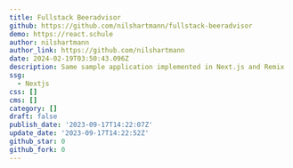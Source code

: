 ```yaml
---
title: Fullstack Beeradvisor
github: https://github.com/nilshartmann/fullstack-beeradvisor
demo: https://react.schule
author: nilshartmann
author_link: https://github.com/nilshartmann
date: 2024-02-19T03:50:43.096Z
description: Same sample application implemented in Next.js and Remix
ssg:
  - Nextjs
css: []
cms: []
category: []
draft: false
publish_date: '2023-09-17T14:22:07Z'
update_date: '2023-09-17T14:22:52Z'
github_star: 0
github_fork: 0
---
```

